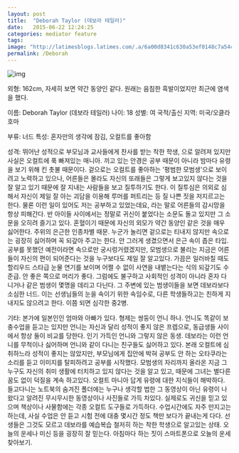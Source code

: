 ```yaml
---
layout: post
title:  "Deborah Taylor (데보라 테일러)"
date:   2015-06-22 12:24:25
categories: mediator feature
tags: 
image: "http://latimesblogs.latimes.com/.a/6a00d8341c630a53ef0148c7a54c45970c-pi"
permalink: /Deborah
---
```


![img](https://pbs.twimg.com/media/CJDYXFUUkAEYQMo.jpg)

외형: 162cm, 자세히 보면 약간 동양인 같다. 원래는 음침한 흑발이었지만 최근에 염색을 했다.

이름: Deborah Taylor (데보라 테일러)
나이: 18
성별: 여
국적/출신 지역: 미국/오클라호마

부류: 너드
특성: 혼자만의 생각에 잠김, 오컬트를 좋아함

성격: 뛰어난 성적으로 부모님과 교사들에게 찬사를 받는 착한 학생, 으로 알려져 있지만 사실은 오컬트에 푹 빠져있는 매니아. 끼고 있는 안경은 공부 때문이 아니라 밤마다 유령을 보기 위해 킨 촛불 때문이다.
겉으로는 오컬트를 좋아하는 '평범한 모범생'으로 보이려고 노력하고 있으나, 어른들은 몰라도 자신의 또래들은 그렇게 보고있지 않다는 것을 잘 알고 있기 때문에 잘 지내는 사람들을 보고 질투하기도 한다. 이 질투심은 의외로 심해서 자신이 제일 잘 아는 괴담을 이용해 루머를 퍼트리는 등 질 나쁜 짓을 저지르고는 한다. 물론 이런 일이 있어도 저는 공부하고 있었는데요, 라는 말로 어른들의 감시망을 항상 피해간다. 반 아이들 사이에서는 정말로 귀신이 붙었다는 소문도 돌고 있지만 그 소문을 오히려 즐기고 있다.
혼혈이기 때문에 자신의 외모가 약간 동양인 같은 것을 매우 싫어한다. 주위의 은근한 인종차별 때문. 누군가 놀리면 겉으로는 티내지 않지만 속으로는 굉장히 싫어하며 꼭 되갚아 주고는 한다. 안 그러게 생겼으면서 은근 속이 좁은 타입. 공부를 못했던 예전이라면 속으로만 궁시렁거렸겠지만, 모범생으로 불리는 지금은 어른들이 자신의 편이 되어준다는 것을 누구보다도 제일 잘 알고있다. 가끔은 일러바칠 때도 할리우드 스타급 눈물 연기를 보이며 어쩔 수 없이 사연을 내뱉는다는 식의 되갚기도 수준급. 안 좋은 쪽으로 머리가 좋다.
그럼에도 불구하고 사회적인 성격이 아니라 혼자 다니거나 같은 범생이 몇명을 데리고 다닌다. 그 주변에 있는 범생이들을 보면 데보라보다 소심한 너드. 이는 선생님들의 눈을 속이기 위한 속임수로, 다른 학생들하고는 친하게 지내지도 않으려고 한다. 이쯤 되면 심각한 중2병.

기타: 본가에 일본인인 엄마와 아빠가 있다. 형제는 쌍둥이 언니 하나. 언니도 똑같이 보충수업을 듣고는 있지만 언니는 자신과 달리 성적이 좋지 않은 프렙으로, 동급생들 사이에서 항상 둘이 비교를 당한다. 인기 가득인 언니와 그렇지 않은 동생. 데보라는 이런 언니를 무척이나 싫어하며 언니와 같이 다니는 친구들도 싫어하고 있다.
본래 오컬트에 심취하느라 성적이 좋지는 않았지만, 부모님에게 집안에 박혀 공부도 안 하는 오타쿠라는 소리를 듣고 이미지를 탈피하려고 공부를 시작했다. 모범생의 자리까지 올라온 지금 그 누구도 자신의 취미 생활에 터치하고 있지 않다는 것을 알고 있고, 때문에 그녀는 별다른 꿈도 없이 덕질을 계속 하고있다.
오컬트 마니아 답게 유령에 대한 지식들이 해박하다. 들고다니는 노트북의 숨겨진 폴더에는 누구나 생각할 법한 그 동영상이 아닌 유령이 나왔다고 알려진 무시무시한 동영상이나 사진들로 가득 차있다. 실제로도 귀신을 믿고 있으며 책상이나 사물함에는 각종 오컬트 도구들로 가득하다.
수업시간에도 자주 만지고는 하는데, 사실 수업은 안 듣고 시험 전에 대충 몇시간 정도 책만 보다가 끝내는게 다다. 선생들은 그것도 모르고 데보라를 예습복습 철저히 하는 착한 학생으로 알고있는 상태.
오늘의 운세나 미신 등을 굉장히 잘 믿는다. 아침마다 하는 짓이 스마트폰으로 오늘의 운세 찾아보기.
